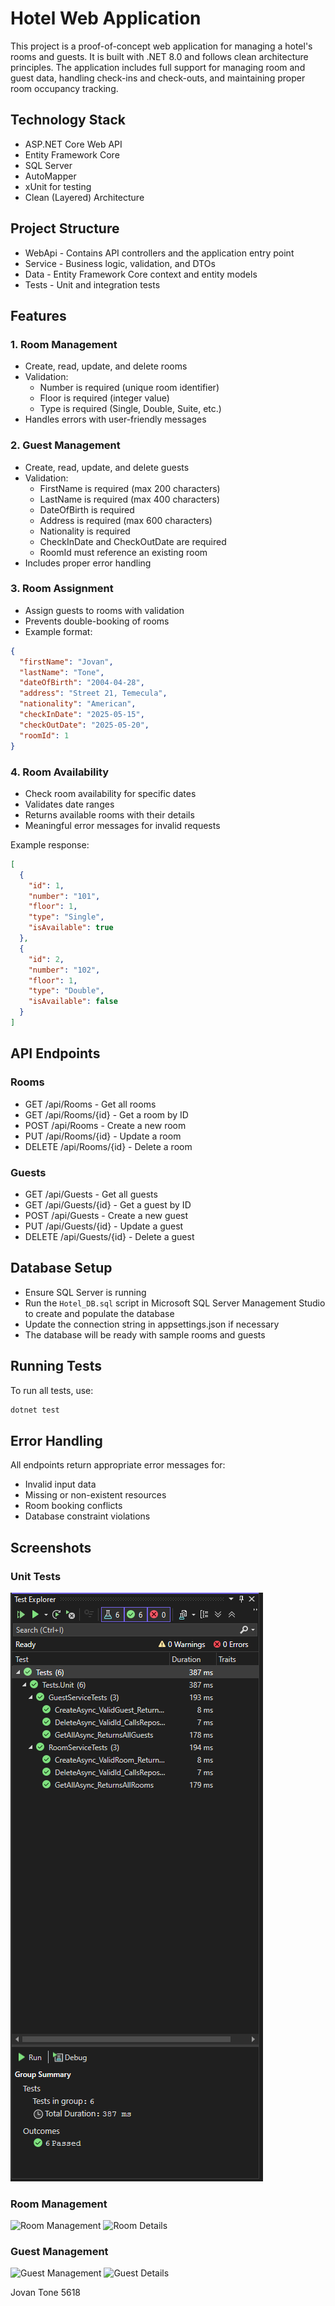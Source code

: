 # Hotel Web Application

This project is a proof-of-concept web application for managing a hotel's rooms and guests. It is built with .NET 8.0 and follows clean architecture principles. The application includes full support for managing room and guest data, handling check-ins and check-outs, and maintaining proper room occupancy tracking.

## Technology Stack

- ASP.NET Core Web API
- Entity Framework Core
- SQL Server
- AutoMapper
- xUnit for testing
- Clean (Layered) Architecture

## Project Structure

- WebApi - Contains API controllers and the application entry point
- Service - Business logic, validation, and DTOs
- Data - Entity Framework Core context and entity models
- Tests - Unit and integration tests

## Features

### 1. Room Management

- Create, read, update, and delete rooms
- Validation:
  - Number is required (unique room identifier)
  - Floor is required (integer value)
  - Type is required (Single, Double, Suite, etc.)
- Handles errors with user-friendly messages

### 2. Guest Management

- Create, read, update, and delete guests
- Validation:
  - FirstName is required (max 200 characters)
  - LastName is required (max 400 characters)
  - DateOfBirth is required
  - Address is required (max 600 characters)
  - Nationality is required
  - CheckInDate and CheckOutDate are required
  - RoomId must reference an existing room
- Includes proper error handling

### 3. Room Assignment

- Assign guests to rooms with validation
- Prevents double-booking of rooms
- Example format:

```json
{
  "firstName": "Jovan",
  "lastName": "Tone",
  "dateOfBirth": "2004-04-28",
  "address": "Street 21, Temecula",
  "nationality": "American",
  "checkInDate": "2025-05-15",
  "checkOutDate": "2025-05-20",
  "roomId": 1
}
```

### 4. Room Availability

- Check room availability for specific dates
- Validates date ranges
- Returns available rooms with their details
- Meaningful error messages for invalid requests

Example response:

```json
[
  {
    "id": 1,
    "number": "101",
    "floor": 1,
    "type": "Single",
    "isAvailable": true
  },
  {
    "id": 2,
    "number": "102",
    "floor": 1,
    "type": "Double",
    "isAvailable": false
  }
]
```

## API Endpoints

### Rooms

- GET /api/Rooms - Get all rooms
- GET /api/Rooms/{id} - Get a room by ID
- POST /api/Rooms - Create a new room
- PUT /api/Rooms/{id} - Update a room
- DELETE /api/Rooms/{id} - Delete a room

### Guests

- GET /api/Guests - Get all guests
- GET /api/Guests/{id} - Get a guest by ID
- POST /api/Guests - Create a new guest
- PUT /api/Guests/{id} - Update a guest
- DELETE /api/Guests/{id} - Delete a guest

## Database Setup

- Ensure SQL Server is running
- Run the `Hotel_DB.sql` script in Microsoft SQL Server Management Studio to create and populate the database
- Update the connection string in appsettings.json if necessary
- The database will be ready with sample rooms and guests

## Running Tests

To run all tests, use:

```bash
dotnet test
```

## Error Handling

All endpoints return appropriate error messages for:

- Invalid input data
- Missing or non-existent resources
- Room booking conflicts
- Database constraint violations

## Screenshots

### Unit Tests
![Unit Tests Results](Screens/UnitTests.PNG)

### Room Management
![Room Management](Screens/Rooms/RoomsList.PNG)
![Room Details](Screens/Rooms/RoomDetails.PNG)

### Guest Management
![Guest Management](Screens/Guests/GuestsList.PNG)
![Guest Details](Screens/Guests/GuestDetails.PNG)

Jovan Tone 5618 